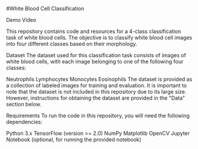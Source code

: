 #White Blood Cell Classification
<link rel="stylesheet" href="https://cdnjs.cloudflare.com/ajax/libs/font-awesome/4.7.0/css/font-awesome.min.css">
Demo Video <i class="fa fa-youtube-play"><a href = "https://www.youtube.com/watch?v=1NqH9XWJdNA" ></a></i>

This repository contains code and resources for a 4-class classification task of white blood cells. The objective is to classify white blood cell images into four different classes based on their morphology.

Dataset
The dataset used for this classification task consists of images of white blood cells, with each image belonging to one of the following four classes:

Neutrophils
Lymphocytes
Monocytes
Eosinophils
The dataset is provided as a collection of labeled images for training and evaluation. It is important to note that the dataset is not included in this repository due to its large size. However, instructions for obtaining the dataset are provided in the "Data" section below.

Requirements
To run the code in this repository, you will need the following dependencies:

Python 3.x
TensorFlow (version >= 2.0)
NumPy
Matplotlib
OpenCV
Jupyter Notebook (optional, for running the provided notebook)


